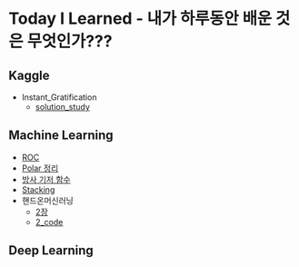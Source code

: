 # Today I Learned - 내가 하루동안 배운 것은 무엇인가???

## Kaggle
* Instant_Gratification
  * [solution_study](Kaggle/Instant_Gratification/solution_study.ipynb)
## Machine Learning
* [ROC](Machine_Learning/ROC/ROC.md)
* [Polar 정리](Machine_Learning/Polar/Polar.md)
* [방사 기저 함수](Machine_Learning/RBF/RBF.md)
* [Stacking](Machine_Learning/Stacking/Stacking.md)
* 핸드온머신러닝
    * [2장](Machine_Learning/HandsOn/2page.md)
    * [2_code](Machine_Learning/HandsOn/02_end_to_end.ipynb)
## Deep Learning

